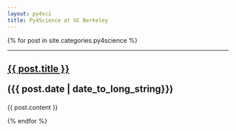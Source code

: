 ```yaml
---
layout: py4sci
title: Py4Science at UC Berkeley
---
```


{% for post in site.categories.py4science %}

---
<h2> <a href="{{ site.url }}{{ post.url }}">{{ post.title }}</a>

({{ post.date | date_to_long_string}}) </h2>

{{ post.content }}

{% endfor %}


